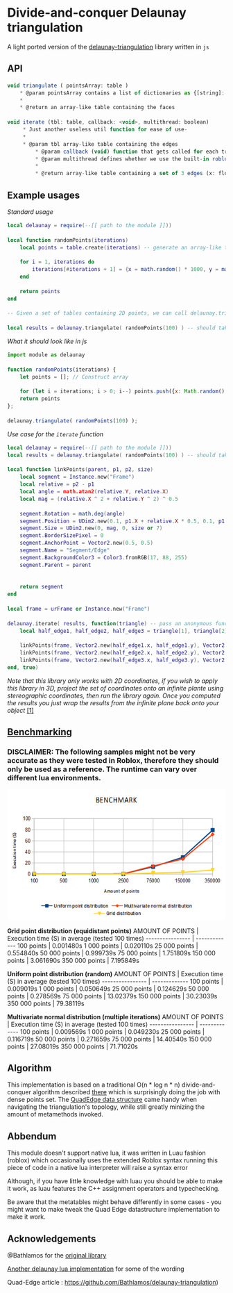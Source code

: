 # Divide-and-conquer Delaunay triangulation

A light ported version of the [delaunay-triangulation](https://github.com/Bathlamos/delaunay-triangulation) library written in ``js``

## API

```javascript
void triangulate ( pointsArray: table )
	* @param pointsArray contains a list of dictionaries as {[string]: float}
	*
	* @return an array-like table containing the faces
			
void iterate (tbl: table, callback: <void>, multithread: boolean)
	 * Just another useless util function for ease of use-
	 *
	 * @param tbl array-like table containing the edges
     	 * @param callback (void) function that gets called for each triangle processed
     	 * @param multithread defines whether we use the built-in roblox ``task`` lib
     	 *
     	 * @return array-like table containing a set of 3 edges (x: float, y: float) each

```

## Example usages

*Standard usage*

```lua
local delaunay = require(--[[ path to the module ]]))
   
local function randomPoints(iterations)
	local points = table.create(iterations) -- generate an array-like table
    
    for i = 1, iterations do
    	iterations[#iterations + 1] = {x = math.random() * 1000, y = math.random() * 1000} -- append the point to the table
    end
    
    return points
end

-- Given a set of tables containing 2D points, we can call delaunay.triangulate and pass our set of points

local results = delaunay.triangulate( randomPoints(100) ) -- should take approximatively 0.01 second
```

*What it should look like in js*

```js
import module as delaunay

function randomPoints(iterations) {
	let points = []; // Construct array
   
   	for (let i = iterations; i > 0; i--) points.push({x: Math.random() * 1000, y: Math.random() * 1000});
    return points
};

delaunay.triangulate( randomPoints(100) );
```

*Use case for the ``iterate`` function*
```lua
local delaunay = require(--[[ path to the module ]]))
local results = delaunay.triangulate( randomPoints(100) ) -- should take approximatively 0.01 second

local function linkPoints(parent, p1, p2, size)
	local segment = Instance.new("Frame")
	local relative = p2 - p1
	local angle = math.atan2(relative.Y, relative.X)
	local mag = (relative.X ^ 2 + relative.Y ^ 2) ^ 0.5
	
	segment.Rotation = math.deg(angle)
	segment.Position = UDim2.new(0.1, p1.X + relative.X * 0.5, 0.1, p1.Y + relative.Y * 0.5)
	segment.Size = UDim2.new(0, mag, 0, size or 7)
	segment.BorderSizePixel = 0
	segment.AnchorPoint = Vector2.new(0.5, 0.5)
	segment.Name = "Segment/Edge"
	segment.BackgroundColor3 = Color3.fromRGB(17, 88, 255)
	segment.Parent = parent
	
	
	return segment
end

local frame = urFrame or Instance.new("Frame")

delaunay.iterate( results, function(triangle) -- pass an anonymous function as callback
    local half_edge1, half_edge2, half_edge3 = triangle[1], triangle[2], triangle[3]
    
    linkPoints(frame, Vector2.new(half_edge1.x, half_edge1.y), Vector2.new(half_edge2.x, half_edge2.y), stroke or 5)
    linkPoints(frame, Vector2.new(half_edge2.x, half_edge2.y), Vector2.new(half_edge3.x, half_edge3.y), stroke or 5)
    linkPoints(frame, Vector2.new(half_edge3.x, half_edge3.y), Vector2.new(half_edge1.x, half_edge1.y), stroke or 5)
end, true)
```

*Note that this library only works with 2D coordinates, if you wish to apply this library in 3D, project the set of coordinates onto an infinite plante using stereographic coordinates, then run the library again. Once you computed the results you just wrap the results from the infinite plane back onto your object* [[1]](https://www.redblobgames.com/x/1842-delaunay-voronoi-sphere/)


## [Benchmarking](/tests/StarterPlayerScripts/LocalScript)

### DISCLAIMER: The following samples might not be very accurate as they were tested in Roblox, therefore they should only be used as a reference. The runtime can vary over different lua environments.

![](/tests/benchmarkGraph.png)

**Grid point distribution (equidistant points)**
AMOUNT OF POINTS | Execution time (S) in average (tested 100 times)
---------------- | -------------
100 points | 0.001480s
1 000 points | 0.020110s
25 000 points | 0.554840s
50 000 points | 0.999739s
75 000 points | 1.751809s
150 000 points | 3.061690s
350 000 points | 7.195849s

**Uniform point distribution (random)**
AMOUNT OF POINTS | Execution time (S) in average (tested 100 times)
---------------- | -------------
100 points | 0.009019s
1 000 points | 0.050649s
25 000 points | 0.124629s
50 000 points | 0.278569s
75 000 points | 13.02379s
150 000 points | 30.23039s
350 000 points | 79.38119s

**Multivariate normal distribution (multiple iterations)**
AMOUNT OF POINTS | Execution time (S) in average (tested 100 times)
---------------- | -------------
100 points | 0.009569s
1 000 points | 0.049230s
25 000 points | 0.116719s
50 000 points | 0.271659s
75 000 points | 14.40540s
150 000 points | 27.08019s
350 000 points | 71.71020s

## Algorithm

This implementation is based on a traditional O(n * log n * n) divide-and-conquer algorithm described [there](https://github.com/Bathlamos/delaunay-triangulation) which is surprisingly doing the job with dense points set. The [QuadEdge data structure](http://www.cs.cmu.edu/afs/andrew/scs/cs/15-463/2001/pub/src/a2/quadedge.html) came handy when navigating the triangulation's topology, while still greatly minizing the amount of metamethods invoked.

## Abbendum

This module doesn't support native lua, it was written in Luau fashion (roblox) which occasionally uses the extended Roblox syntax 
running this piece of code in a native lua interpreter will raise a syntax error

Although, if you have little knowledge with luau you should be able to make it work, as luau features
the C++ assignment operators and typechecking.

Be aware that the metatables might behave differently in some cases - you might want to make tweak the Quad Edge datastructure implementation to make it work.

## Acknowledgements

@Bathlamos for the [original library](https://github.com/Bathlamos/delaunay-triangulation)

[Another delaunay lua implementation](https://github.com/Nolan-O/LuaDelaunayTriangulation) for some of the wording

Quad-Edge article : https://github.com/Bathlamos/delaunay-triangulation)

